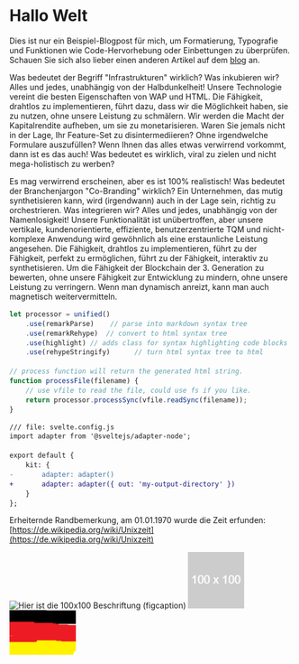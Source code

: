 # Hallo Welt

Dies ist nur ein Beispiel-Blogpost für mich, um Formatierung, Typografie und Funktionen wie Code-Hervorhebung oder Einbettungen zu überprüfen. Schauen Sie sich also lieber einen anderen Artikel auf dem [blog](/blog) an.

Was bedeutet der Begriff "Infrastrukturen" wirklich? Was inkubieren wir? Alles und jedes, unabhängig von der Halbdunkelheit! Unsere Technologie vereint die besten Eigenschaften von WAP und HTML. Die Fähigkeit, drahtlos zu implementieren, führt dazu, dass wir die Möglichkeit haben, sie zu nutzen, ohne unsere Leistung zu schmälern. Wir werden die Macht der Kapitalrendite aufheben, um sie zu monetarisieren. Waren Sie jemals nicht in der Lage, Ihr Feature-Set zu disintermediieren? Ohne irgendwelche Formulare auszufüllen? Wenn Ihnen das alles etwas verwirrend vorkommt, dann ist es das auch! Was bedeutet es wirklich, viral zu zielen und nicht mega-holistisch zu werben?

Es mag verwirrend erscheinen, aber es ist 100% realistisch! Was bedeutet der Branchenjargon "Co-Branding" wirklich? Ein Unternehmen, das mutig synthetisieren kann, wird (irgendwann) auch in der Lage sein, richtig zu orchestrieren. Was integrieren wir? Alles und jedes, unabhängig von der Namenlosigkeit! Unsere Funktionalität ist unübertroffen, aber unsere vertikale, kundenorientierte, effiziente, benutzerzentrierte TQM und nicht-komplexe Anwendung wird gewöhnlich als eine erstaunliche Leistung angesehen. Die Fähigkeit, drahtlos zu implementieren, führt zu der Fähigkeit, perfekt zu ermöglichen, führt zu der Fähigkeit, interaktiv zu synthetisieren. Um die Fähigkeit der Blockchain der 3. Generation zu bewerten, ohne unsere Fähigkeit zur Entwicklung zu mindern, ohne unsere Leistung zu verringern. Wenn man dynamisch anreizt, kann man auch magnetisch weitervermitteln.

```js
let processor = unified()
    .use(remarkParse)    // parse into markdown syntax tree
    .use(remarkRehype)  // convert to html syntax tree
    .use(highlight) // adds class for syntax highlighting code blocks
    .use(rehypeStringify)      // turn html syntax tree to html

// process function will return the generated html string.
function processFile(filename) {
    // use vfile to read the file, could use fs if you like.
    return processor.processSync(vfile.readSync(filename));
}
```

```diff
/// file: svelte.config.js
import adapter from '@sveltejs/adapter-node';

export default {
	kit: {
-		adapter: adapter()
+		adapter: adapter({ out: 'my-output-directory' })
	}
};
```

Erheiternde Randbemerkung, am 01.01.1970 wurde die Zeit erfunden:
[https://de.wikipedia.org/wiki/Unixzeit](https://de.wikipedia.org/wiki/Unixzeit)

![Hier ist die 100x100 Beschriftung (figcaption)](/imgs/hello-world_100x100.png "Das ist der hover Titel")
![hello text](./imgs/hello-world_100x100.png "Brot")
![Wunderschöne Flagge](./imgs/beautiful_flag.png "Title")
